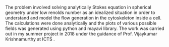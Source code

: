 The problem involved solving analytically Stokes equation in spherical geometry under low renolds number as an idealized situation in order to understand and model the flow generation in the cytoskeleton inside a cell.
The calculations were done analytically and the plots of various possible fields was generated using python and 
mayavi library. The work was carried out in my summer project in 2018 under the guidance of Prof. Vijaykumar Krishnamurthy at ICTS .

